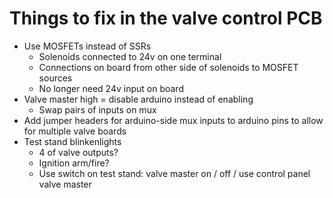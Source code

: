 # Things to fix in the valve control PCB
* Use MOSFETs instead of SSRs
  * Solenoids connected to 24v on one terminal
  * Connections on board from other side of solenoids to MOSFET sources
  * No longer need 24v input on board
* Valve master high = disable arduino instead of enabling
  * Swap pairs of inputs on mux
* Add jumper headers for arduino-side mux inputs to arduino pins to allow for multiple valve boards
* Test stand blinkenlights
  * 4 of valve outputs?
  * Ignition arm/fire?
  * Use switch on test stand: valve master on / off / use control panel valve master
